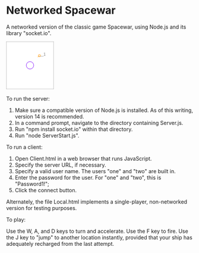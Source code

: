 Networked Spacewar
==================

A networked version of the classic game Spacewar, using Node.js and its library "socket.io".

![Screenshot](Screenshot.png?raw=true "Screenshot")

To run the server:

1. Make sure a compatible version of Node.js is installed.  As of this writing, version 14 is recommended.
2. In a command prompt, navigate to the directory containing Server.js.
3. Run "npm install socket.io" within that directory.
4. Run "node ServerStart.js".

To run a client:

1. Open Client.html in a web browser that runs JavaScript.
2. Specify the server URL, if necessary.
3. Specify a valid user name.  The users "one" and "two" are built in.
4. Enter the password for the user.  For "one" and "two", this is "Password1!";
4. Click the connect button.

Alternately, the file Local.html implements a single-player, non-networked version for testing purposes.

To play:

Use the W, A, and D keys to turn and accelerate.  Use the F key to fire.  Use the J key to "jump" to another location instantly, provided that your ship has adequately recharged from the last attempt.

